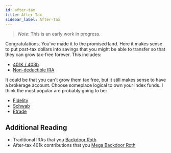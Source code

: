 ```yaml
---
id: after-tax 
title: After-Tax
sidebar_label: After-Tax
---
```

> *Note*:  This is an early work in progress.

Congratulations.  You've made it to the promised land.  Here it makes sense to put *post*-tax dollars into savings that you might be able to transfer so that they can grow tax-free forever.  This includes:

* [401K / 403b](401k)
* [Non-deductible IRA](ira)

It could be that you can't grow them tax free, but it still makes sense to have a brokerage account.  Choose someplace logical to own your index funds.  I think the most popular are probably going to be:

* [Fidelity](https://www.fidelity.com)
* [Schwab](https://www.schwab.com)
* [Etrade](https://www.etrade.com)

## Additional Reading
* Traditional IRAs that you [Backdoor Roth](https://www.investopedia.com/terms/b/backdoor-roth-ira.asp)
* After-tax 401k contributions that you [Mega Backdoor Roth](https://www.nerdwallet.com/article/investing/mega-backdoor-roths-work)

